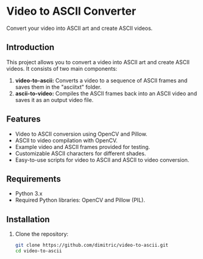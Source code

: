 # Video to ASCII Converter

Convert your video into ASCII art and create ASCII videos.

## Introduction
This project allows you to convert a video into ASCII art and create ASCII videos. It consists of two main components:
1. **video-to-ascii:** Converts a video to a sequence of ASCII frames and saves them in the "asciitxt" folder.
2. **ascii-to-video:** Compiles the ASCII frames back into an ASCII video and saves it as an output video file.

## Features
- Video to ASCII conversion using OpenCV and Pillow.
- ASCII to video compilation with OpenCV.
- Example video and ASCII frames provided for testing.
- Customizable ASCII characters for different shades.
- Easy-to-use scripts for video to ASCII and ASCII to video conversion.

## Requirements
- Python 3.x
- Required Python libraries: OpenCV and Pillow (PIL).

## Installation
1. Clone the repository:
   ```sh
   git clone https://github.com/dimitric/video-to-ascii.git
   cd video-to-ascii
